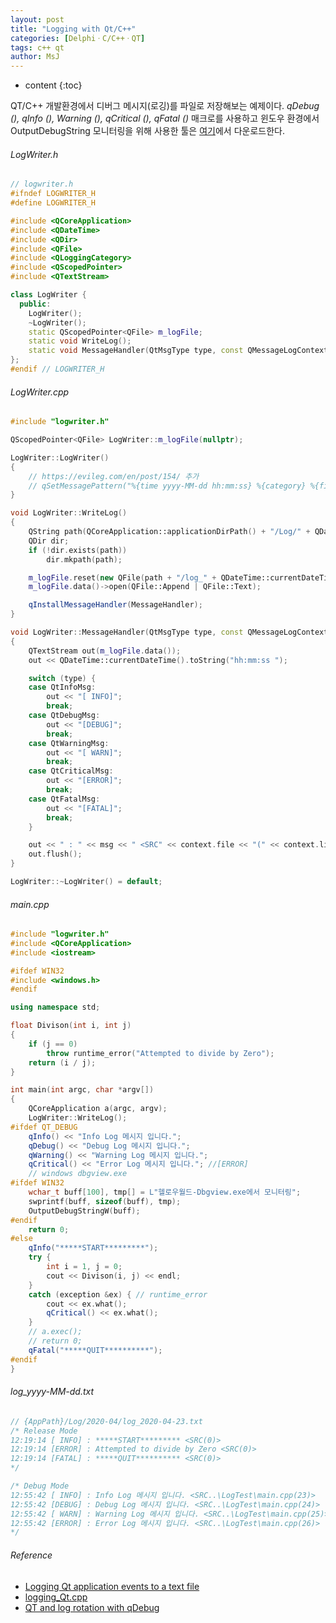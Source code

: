```yaml
---
layout: post
title: "Logging with Qt/C++"
categories: [DelphiㆍC/C++ㆍQT]
tags: c++ qt
author: MsJ
---
```


* content
{:toc}

QT/C\++ 개발환경에서 디버그 메시지(로깅)를 파일로 저장해보는 예제이다.  *qDebug (), qInfo (),  Warning (), qCritical (), qFatal ()* 매크로를 사용하고 윈도우 환경에서 OutputDebugString 모니터링을 위해 사용한 툴은 [여기](https://docs.microsoft.com/en-us/sysinternals/downloads/debugview)에서 다운로드한다. 

###### LogWriter.h

```cpp
// logwriter.h
#ifndef LOGWRITER_H
#define LOGWRITER_H

#include <QCoreApplication>
#include <QDateTime>
#include <QDir>
#include <QFile>
#include <QLoggingCategory>
#include <QScopedPointer>
#include <QTextStream>

class LogWriter {
  public:
    LogWriter();
    ~LogWriter();
    static QScopedPointer<QFile> m_logFile;
    static void WriteLog();
    static void MessageHandler(QtMsgType type, const QMessageLogContext &context, const QString &msg);
};
#endif // LOGWRITER_H
```





###### LogWriter.cpp

```cpp
#include "logwriter.h"

QScopedPointer<QFile> LogWriter::m_logFile(nullptr);

LogWriter::LogWriter()
{
    // https://evileg.com/en/post/154/ 추가
    // qSetMessagePattern("%{time yyyy-MM-dd hh:mm:ss} %{category} %{file}(%{line}): %{message}");
}

void LogWriter::WriteLog()
{
    QString path(QCoreApplication::applicationDirPath() + "/Log/" + QDateTime::currentDateTime().toString("yyyy-MM"));
    QDir dir;
    if (!dir.exists(path))
        dir.mkpath(path);

    m_logFile.reset(new QFile(path + "/log_" + QDateTime::currentDateTime().toString("yyyy-MM-dd") + ".txt"));
    m_logFile.data()->open(QFile::Append | QFile::Text);

    qInstallMessageHandler(MessageHandler);
}

void LogWriter::MessageHandler(QtMsgType type, const QMessageLogContext &context, const QString &msg)
{
    QTextStream out(m_logFile.data());
    out << QDateTime::currentDateTime().toString("hh:mm:ss ");

    switch (type) {
    case QtInfoMsg:
        out << "[ INFO]";
        break;
    case QtDebugMsg:
        out << "[DEBUG]";
        break;
    case QtWarningMsg:
        out << "[ WARN]";
        break;
    case QtCriticalMsg:
        out << "[ERROR]";
        break;
    case QtFatalMsg:
        out << "[FATAL]";
        break;
    }

    out << " : " << msg << " <SRC" << context.file << "(" << context.line << ")>" << endl;
    out.flush();
}

LogWriter::~LogWriter() = default;
```

###### main.cpp

```cpp
#include "logwriter.h"
#include <QCoreApplication>
#include <iostream>

#ifdef WIN32
#include <windows.h>
#endif

using namespace std;

float Divison(int i, int j)
{
    if (j == 0)
        throw runtime_error("Attempted to divide by Zero");
    return (i / j);
}

int main(int argc, char *argv[])
{
    QCoreApplication a(argc, argv);
    LogWriter::WriteLog();
#ifdef QT_DEBUG
    qInfo() << "Info Log 메시지 입니다.";
    qDebug() << "Debug Log 메시지 입니다.";
    qWarning() << "Warning Log 메시지 입니다.";
    qCritical() << "Error Log 메시지 입니다."; //[ERROR]
    // windows dbgview.exe
#ifdef WIN32
    wchar_t buff[100], tmp[] = L"헬로우월드-Dbgview.exe에서 모니터링";
    swprintf(buff, sizeof(buff), tmp);
    OutputDebugStringW(buff);
#endif
    return 0;
#else
    qInfo("*****START*********");
    try {
        int i = 1, j = 0;
        cout << Divison(i, j) << endl;
    }
    catch (exception &ex) { // runtime_error
        cout << ex.what();
        qCritical() << ex.what();
    }
    // a.exec();
    // return 0;
    qFatal("*****QUIT**********");
#endif
}
```

###### log_yyyy-MM-dd.txt

```cpp
// {AppPath}/Log/2020-04/log_2020-04-23.txt
/* Release Mode
12:19:14 [ INFO] : *****START********* <SRC(0)>
12:19:14 [ERROR] : Attempted to divide by Zero <SRC(0)>
12:19:14 [FATAL] : *****QUIT********** <SRC(0)>
*/

/* Debug Mode
12:55:42 [ INFO] : Info Log 메시지 입니다. <SRC..\LogTest\main.cpp(23)>
12:55:42 [DEBUG] : Debug Log 메시지 입니다. <SRC..\LogTest\main.cpp(24)>
12:55:42 [ WARN] : Warning Log 메시지 입니다. <SRC..\LogTest\main.cpp(25)>
12:55:42 [ERROR] : Error Log 메시지 입니다. <SRC..\LogTest\main.cpp(26)>
*/
```

###### Reference

* [Logging Qt application events to a text file](https://evileg.com/en/post/154/)
* [logging_Qt.cpp](https://gist.github.com/polovik/10714049)
* [QT and log rotation with qDebug](https://andydunkel.net/2017/11/08/qt_log_file_rotation_with_qdebug/)
